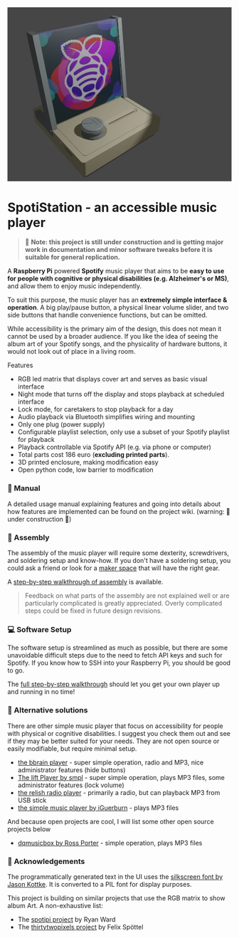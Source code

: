 <img src="media/player_render.JPG" width="800">

# SpotiStation - an accessible music player
> 🚧 **Note: this project is still under construction and is getting major work in documentation and minor software tweaks before it is suitable for general replication.**

A **Raspberry Pi** powered **Spotify** music player that aims to be **easy to use for people with cognitive or physical disabilities (e.g. Alzheimer's or MS)**, and allow them to enjoy music independently. 

To suit this purpose, the music player has an **extremely simple interface & operation**. A big play/pause button, a physical linear volume slider, and two side buttons that handle convenience functions, but can be omitted.

While accessibility is the primary aim of the design, this does not mean it cannot be used by a broader audience. If you like the idea of seeing the album art of your Spotify songs, and the physicality of hardware buttons, it would not look out of place in a living room. 

Features

* RGB led matrix that displays cover art and serves as basic visual interface
* Night mode that turns off the display and stops playback at scheduled interface
* Lock mode, for caretakers to stop playback for a day
* Audio playback via Bluetooth simplifies wiring and mounting
* Only one plug (power supply)
* Configurable playlist selection, only use a subset of your Spotify playlist for playback
* Playback controllable via Spotify API (e.g. via phone or computer)
* Total parts cost 186 euro (**excluding printed parts**).
* 3D printed enclosure, making modification easy
* Open python code, low barrier to modification

### 📖 Manual

A detailed usage manual explaining features and going into details about how features are implemented can be found on the project wiki. (warning: 🚧 under construction 🚧)

### 🔨 Assembly

The assembly of the music player will require some dexterity, screwdrivers, and soldering setup and know-how. If you don't have a soldering setup, you could ask a friend or look for a [maker space](https://en.wikipedia.org/wiki/Hackerspace) that will have the right gear.

A [step-by-step walkthrough of assembly](docs/assembly.md) is available. 

> Feedback on what parts of the assembly are not explained well or are particularly complicated is greatly appreciated. Overly complicated steps could be fixed in future design revisions.

### 💻 Software Setup

The software setup is streamlined as much as possible, but there are some unavoidable difficult steps due to the need to fetch API keys and such for Spotify. If you know how to SSH into your Raspberry Pi, you should be good to go.

The [full step-by-step walkthrough](docs/setup.md) should let you get your own player up and running in no time! 

### 🤔 Alternative solutions

There are other simple music player that focus on accessibility for people with physical or cognitive disabilities. I suggest you check them out and see if they may be better suited for your needs. They are not open source or easily modifiable, but require minimal setup. 

* [the bbrain player](https://bbrain.eu/bbrain-muziekspeler/) - super simple operation, radio and MP3, nice administrator features (hide buttons)
* [The lift Player by smpl](https://smpltec.com/liftplayer-buy-now-us) - super simple operation, plays MP3 files, some administrator features (lock volume)
* [the relish radio player](https://relish-life.com/us/music/radios/relish-radio) - primarily a radio, but can playback MP3 from USB stick
* [the simple music player by iGuerburn](https://www.iguerburn.com/products/dementia-music-player) - plays MP3 files

And because open projects are cool, I will list some other open source projects below

* [dqmusicbox by Ross Porter](https://dqmusicbox.com/) - simple operation, plays MP3 files

### 🙏 Acknowledgements

The programmatically generated text in the UI uses the [silkscreen font by Jason Kottke](https://kottke.org/plus/type/silkscreen/). It is converted to a PIL font for display purposes.

This project is building on similar projects that use the RGB matrix to show album Art. A non-exhaustive list:

* The [spotipi project](https://github.com/ryanwa18/spotipi)  by Ryan Ward
* The [thirtytwopixels project](https://github.com/fspoettel/thirtytwopixels) by Felix Spöttel 



